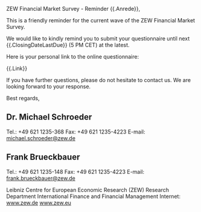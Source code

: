 ZEW Financial Market Survey - Reminder
{{.Anrede}},

This is a friendly reminder for the current wave of the ZEW Financial Market Survey. 

We would like to kindly remind you to submit your questionnaire 
until next {{.ClosingDateLastDue}} (5 PM CET) at the latest.

Here is your personal link to the online questionnaire:

{{.Link}}

If you have further questions, please do not hesitate to contact us. 
We are looking forward to your response.

Best regards,

Dr. Michael Schroeder
--
Tel.: +49 621 1235-368
Fax: +49 621 1235-4223
E-mail: michael.schroeder@zew.de

Frank Brueckbauer
--
Tel.: +49 621 1235-148
Fax: +49 621 1235-4223
E-mail: frank.brueckbauer@zew.de

Leibniz Centre for European Economic Research (ZEW)
Research Department International Finance and Financial Management
Internet: www.zew.de www.zew.eu
